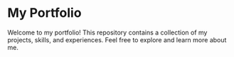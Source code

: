 # My Portfolio

Welcome to my portfolio! This repository contains a collection of my projects, skills, and experiences. Feel free to explore and learn more about me.
